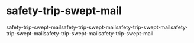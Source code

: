 # safety-trip-swept-mail
safety-trip-swept-mailsafety-trip-swept-mailsafety-trip-swept-mailsafety-trip-swept-mailsafety-trip-swept-mailsafety-trip-swept-mail
